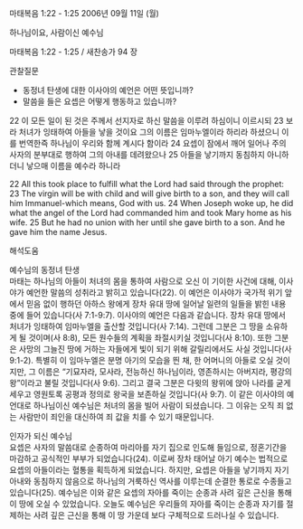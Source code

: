 마태복음 1:22 - 1:25 
2006년 09월 11일 (월)

하나님이요, 사람이신 예수님



마태복음 1:22 - 1:25 / 새찬송가 94 장


관찰질문
- 동정녀 탄생에 대한 이사야의 예언은 어떤 뜻입니까?  
- 말씀을 들은 요셉은 어떻게 행동하고 있습니까?

22 이 모든 일이 된 것은 주께서 선지자로 하신 말씀을 이루려 하심이니 이르시되 23 보라 처녀가 잉태하여 아들을 낳을 것이요 그의 이름은 임마누엘이라 하리라 하셨으니 이를 번역한즉 하나님이 우리와 함께 계시다 함이라 24 요셉이 잠에서 깨어 일어나 주의 사자의 분부대로 행하여 그의 아내를 데려왔으나 25 아들을 낳기까지 동침하지 아니하더니 낳으매 이름을 예수라 하니라 

22  All this took place to fulfill what the Lord had said through the prophet: 23  The virgin will be with child and will give birth to a son, and they will call him Immanuel-which means, God with us. 24  When Joseph woke up, he did what the angel of the Lord had commanded him and took Mary home as his wife. 25  But he had no union with her until she gave birth to a son. And he gave him the name Jesus.

해석도움





예수님의 동정녀 탄생  
마태는 하나님의 아들이 처녀의 몸을 통하여 사람으로 오신 이 기이한 사건에 대해, 이사야가 예언한 말씀의 성취라고 밝히고 있습니다(22). 이 예언은 이사야가 국가적 위기 앞에서 믿음 없이 행하던 아하스 왕에게 장차 유대 땅에 일어날 일련의 일들을 밝힌 내용 중에 들어 있습니다(사 7:1-9:7). 이사야의 예언은 다음과 같습니다. 장차 유대 땅에서 처녀가 잉태하여 임마누엘을 출산할 것입니다(사 7:14). 그런데 그분은 그 땅을 소유하게 될 것이며(사 8:8), 모든 원수들의 계획을 좌절시키실 것입니다(사 8:10). 또한 그분은 사망의 그늘진 땅에 거하는 자들에게 빛이 되기 위해 갈릴리에서도 사실 것입니다(사 9:1-2). 특별히 이 임마누엘은 분명 아기의 모습을 띈 채, 한 어머니의 아들로 오실 것이지만, 그 이름은 “기묘자라, 모사라, 전능하신 하나님이라, 영존하시는 아버지라, 평강의 왕”이라고 불릴 것입니다(사 9:6). 그리고 결국 그분은 다윗의 왕위에 앉아 나라를 굳게 세우고 영원토록 공평과 정의로 왕국을 보존하실 것입니다(사 9:7). 이 같은 이사야의 예언대로 하나님이신 예수님은 처녀의 몸을 빌어 사람이 되셨습니다. 그 이유는 오직 죄 없는 사람만이 죄인을 대신하여 죄 값을 치를 수 있기 때문입니다.    

인자가 되신 예수님  
요셉은 사자의 말씀대로 순종하여 마리아를 자기 집으로 인도해 들임으로, 정혼기간을 마감하고 공식적인 부부가 되었습니다(24). 이로써 장차 태어날 아기 예수는 법적으로 요셉의 아들이라는 혈통을 획득하게 되었습니다. 하지만, 요셉은 아들을 낳기까지 자기 아내와 동침하지 않음으로 하나님의 거룩하신 역사를 이루는데 순결한 통로로 수종들고 있습니다(25). 예수님은 이와 같은 요셉의 자아를 죽이는 순종과 사려 깊은 근신을 통해 이 땅에 오실 수 있었습니다. 오늘도 예수님은 우리들의 자아를 죽이는 순종과 자기를 절제하는 사려 깊은 근신을 통해 이 땅 가운데 보다 구체적으로 드러나실 수 있습니다.